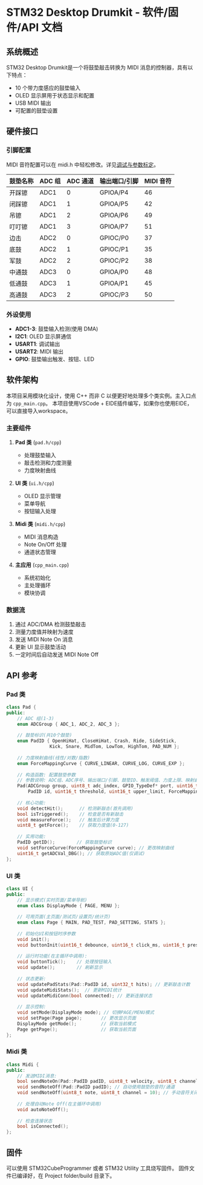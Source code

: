 # STM32 Desktop Drumkit - 软件/固件/API 文档

## 系统概述

STM32 Desktop Drumkit是一个将鼓垫敲击转换为 MIDI 消息的控制器，具有以下特点：

- 10 个带力度感应的鼓垫输入
- OLED 显示屏用于状态显示和配置
- USB MIDI 输出
- 可配置的鼓垫设置

## 硬件接口

### 引脚配置

MIDI 音符配置可以在 midi.h 中轻松修改。详见[调试与参数标定](Docs/howtodebug-zh-CN.md)。

| 鼓垫名称    | ADC 组 | ADC 通道 | 输出端口/引脚 | MIDI 音符 |
|-----------|--------|----------|-------------|----------|
| 开踩镲     | ADC1   | 0        | GPIOA/P4    | 46       |
| 闭踩镲     | ADC1   | 1        | GPIOA/P5    | 42       |
| 吊镲       | ADC1   | 2        | GPIOA/P6    | 49       |
| 叮叮镲     | ADC1   | 3        | GPIOA/P7    | 51       |
| 边击       | ADC2   | 0        | GPIOC/P0    | 37       |
| 底鼓       | ADC2   | 1        | GPIOC/P1    | 35       |
| 军鼓       | ADC2   | 2        | GPIOC/P2    | 38       |
| 中通鼓     | ADC3   | 0        | GPIOA/P0    | 48       |
| 低通鼓     | ADC3   | 1        | GPIOA/P1    | 45       |
| 高通鼓     | ADC3   | 2        | GPIOC/P3    | 50       |

### 外设使用

- **ADC1-3**: 鼓垫输入检测(使用 DMA)
- **I2C1**: OLED 显示屏通信
- **USART1**: 调试输出
- **USART2**: MIDI 输出
- **GPIO**: 鼓垫输出触发、按钮、LED

## 软件架构

本项目采用模块化设计，使用 C++ 而非 C 以便更好地处理多个类实例。主入口点为 `cpp_main.cpp`。
本项目使用VSCode + EIDE插件编写，如果你也使用EIDE，可以直接导入workspace。

### 主要组件

1. **Pad 类** (`pad.h/cpp`)
   - 处理鼓垫输入
   - 敲击检测和力度测量
   - 力度映射曲线

2. **UI 类** (`ui.h/cpp`)
   - OLED 显示管理
   - 菜单导航
   - 按钮输入处理

3. **Midi 类** (`midi.h/cpp`)
   - MIDI 消息构造
   - Note On/Off 处理
   - 通道状态管理

4. **主应用** (`cpp_main.cpp`)
   - 系统初始化
   - 主处理循环
   - 模块协调

### 数据流

1. 通过 ADC/DMA 检测鼓垫敲击
2. 测量力度值并映射为速度
3. 发送 MIDI Note On 消息
4. 更新 UI 显示鼓垫活动
5. 一定时间后自动发送 MIDI Note Off

## API 参考

### Pad 类

```cpp
class Pad {
public:
    // ADC 组(1-3)
    enum ADCGroup { ADC_1, ADC_2, ADC_3 };
    
    // 鼓垫标识(共10个鼓垫)
    enum PadID { OpenHiHat, CloseHiHat, Crash, Ride, SideStick, 
                Kick, Snare, MidTom, LowTom, HighTom, PAD_NUM };
    
    // 力度映射曲线(线性/对数/指数)
    enum ForceMappingCurve { CURVE_LINEAR, CURVE_LOG, CURVE_EXP };
    
    // 构造函数: 配置鼓垫参数
    // 参数说明: ADC组、ADC序号、输出端口/引脚、鼓垫ID、触发阈值、力度上限、映射曲线类型
    Pad(ADCGroup group, uint8_t adc_index, GPIO_TypeDef* port, uint16_t pin, 
        PadID id, uint16_t threshold, uint16_t upper_limit, ForceMappingCurve curve);
        
    // 核心功能:
    void detectHit();      // 检测新敲击(首先调用)
    bool isTriggered();    // 检查是否有新敲击
    void measureForce();   // 触发后计算力度
    uint8_t getForce();    // 获取力度值(0-127)
    
    // 实用功能:
    PadID getID();        // 获取鼓垫标识
    void setForceCurve(ForceMappingCurve curve); // 更改映射曲线
    uint16_t getADCVal_DBG(); // 获取原始ADC值(仅调试)
};
```

### UI 类

```cpp 
class UI {
public:
    // 显示模式(实时页面/菜单导航)
    enum class DisplayMode { PAGE, MENU };
    
    // 可用页面(主页面/测试页/设置页/统计页)
    enum class Page { MAIN, PAD_TEST, PAD_SETTING, STATS };
    
    // 初始化UI和按钮时序参数
    void init();
    void buttonInit(uint16_t debounce, uint16_t click_ms, uint16_t press_ms, uint16_t multi_ms);
    
    // 运行时功能(在主循环中调用):
    void buttonTick();    // 处理按钮输入
    void update();        // 刷新显示
    
    // 状态更新:
    void updatePadStats(Pad::PadID id, uint32_t hits); // 更新敲击计数
    void updateMidiStats();  // 更新MIDI统计
    void updateMidiConn(bool connected); // 更新连接状态
    
    // 显示控制:
    void setMode(DisplayMode mode); // 切换PAGE/MENU模式
    void setPage(Page page);       // 更改显示页面
    DisplayMode getMode();         // 获取当前模式
    Page getPage();                // 获取当前页面
};
```

### Midi 类

```cpp
class Midi {
public:
    // 发送MIDI消息:
    bool sendNoteOn(Pad::PadID padID, uint8_t velocity, uint8_t channel = 10);
    void sendNoteOff(Pad::PadID padID); // 自动使用鼓垫的音符/通道
    void sendNoteOff(uint8_t note, uint8_t channel = 10); // 手动音符关闭
    
    // 处理自动Note Off(在主循环中调用)
    void autoNoteOff();
    
    // 检查连接状态
    bool isConnected();
};
```

## 固件

可以使用 STM32CubeProgrammer 或者 STM32 Utility 工具烧写固件。
固件文件已编译好，在 Project folder/build 目录下。
